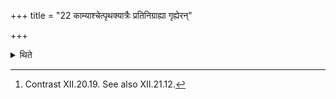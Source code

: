 +++
title = "22 काम्याश्चेत्पृथक्यात्रैः प्रतिनिग्राह्या गृह्येरन्"

+++

<details><summary>थिते</summary>

22. If the optional performances (are to be done) the counter-scoops should be taken by means of separate vessels (and not by means of the Āditya-cup).[^1]  

[^1]: Contrast XII.20.19. See also XII.21.12.  
</details>
